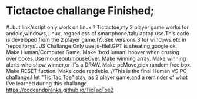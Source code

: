 # Tictactoe challange Finished;
#..but link/script only work on linux ?.Tictactoe,my 2 player game works for andoid,windows,Linux, regaedless of smartphone/tab/laptop use.This code is developed from the 2 player game.(?).See versions 3 for windows etc in 'repositorys'.
JS Challange:Only use js-file!.GPT is sheating,google ok. 
Make Human/Computer Game.
Make 'boxHuman' hoover when crusing over boxes.Use mouseout/mouseOver.
Make winning array.
Make winning alerts who show winner,or if's a DRAW.
Make pcMove,pick random free box.
Make RESET fuction.
Make code readeble.
//This is the final Human VS PC challange.I let "Tic,Tac,Toe" stay,
as 2 player game,and a reminder of what I've learned during this challange.
https://codeandpranks.github.io/TicTacToe2
